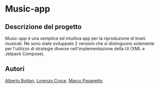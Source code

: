 # Music-app

## Descrizione del progetto
Music-app è una semplice ed intuitiva app per la riproduzione di brani musicali. Ne sono state sviluppate 2 versioni che si distinguono solamente per l'utilizzo di strategie diverse nell'implementazione della UI (XML e Jetpack Compose).

## Autori
[Alberto Bottari](https://github.com/Biblink02), [Lorenzo Croce](https://github.com/Fireentity), [Marco Pavanetto](https://github.com/Soyadrul)
